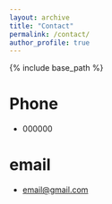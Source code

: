```yaml
---
layout: archive
title: "Contact"
permalink: /contact/
author_profile: true
---
```




{% include base_path %}

Phone
======
* 000000


email
======
* email@gmail.com


